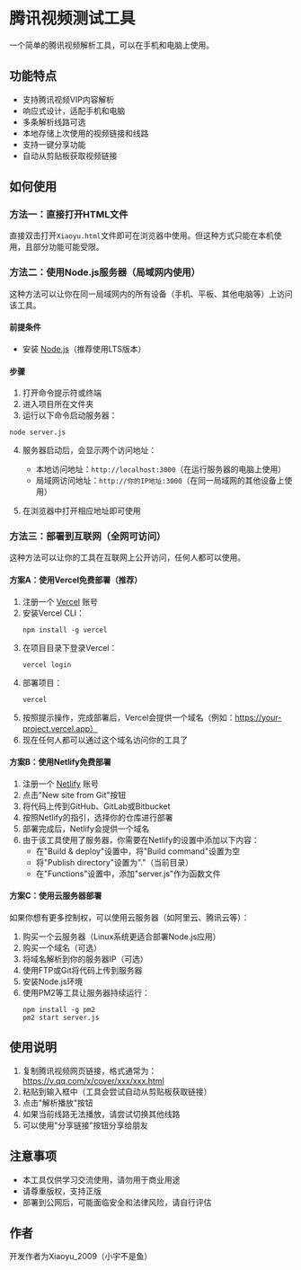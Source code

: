 # 腾讯视频测试工具

一个简单的腾讯视频解析工具，可以在手机和电脑上使用。

## 功能特点

- 支持腾讯视频VIP内容解析
- 响应式设计，适配手机和电脑
- 多条解析线路可选
- 本地存储上次使用的视频链接和线路
- 支持一键分享功能
- 自动从剪贴板获取视频链接

## 如何使用

### 方法一：直接打开HTML文件

直接双击打开`Xiaoyu.html`文件即可在浏览器中使用。但这种方式只能在本机使用，且部分功能可能受限。

### 方法二：使用Node.js服务器（局域网内使用）

这种方法可以让你在同一局域网内的所有设备（手机、平板、其他电脑等）上访问该工具。

#### 前提条件

- 安装 [Node.js](https://nodejs.org/)（推荐使用LTS版本）

#### 步骤

1. 打开命令提示符或终端
2. 进入项目所在文件夹
3. 运行以下命令启动服务器：

```
node server.js
```

4. 服务器启动后，会显示两个访问地址：
   - 本地访问地址：`http://localhost:3000`（在运行服务器的电脑上使用）
   - 局域网访问地址：`http://你的IP地址:3000`（在同一局域网的其他设备上使用）

5. 在浏览器中打开相应地址即可使用

### 方法三：部署到互联网（全网可访问）

这种方法可以让你的工具在互联网上公开访问，任何人都可以使用。

#### 方案A：使用Vercel免费部署（推荐）

1. 注册一个 [Vercel](https://vercel.com/) 账号
2. 安装Vercel CLI：
   ```
   npm install -g vercel
   ```
3. 在项目目录下登录Vercel：
   ```
   vercel login
   ```
4. 部署项目：
   ```
   vercel
   ```
5. 按照提示操作，完成部署后，Vercel会提供一个域名（例如：https://your-project.vercel.app）
6. 现在任何人都可以通过这个域名访问你的工具了

#### 方案B：使用Netlify免费部署

1. 注册一个 [Netlify](https://www.netlify.com/) 账号
2. 点击"New site from Git"按钮
3. 将代码上传到GitHub、GitLab或Bitbucket
4. 按照Netlify的指引，选择你的仓库进行部署
5. 部署完成后，Netlify会提供一个域名
6. 由于该工具使用了服务器，你需要在Netlify的设置中添加以下内容：
   - 在"Build & deploy"设置中，将"Build command"设置为空
   - 将"Publish directory"设置为"."（当前目录）
   - 在"Functions"设置中，添加"server.js"作为函数文件

#### 方案C：使用云服务器部署

如果你想有更多控制权，可以使用云服务器（如阿里云、腾讯云等）：

1. 购买一个云服务器（Linux系统更适合部署Node.js应用）
2. 购买一个域名（可选）
3. 将域名解析到你的服务器IP（可选）
4. 使用FTP或Git将代码上传到服务器
5. 安装Node.js环境
6. 使用PM2等工具让服务器持续运行：
   ```
   npm install -g pm2
   pm2 start server.js
   ```

## 使用说明

1. 复制腾讯视频网页链接，格式通常为：https://v.qq.com/x/cover/xxx/xxx.html
2. 粘贴到输入框中（工具会尝试自动从剪贴板获取链接）
3. 点击"解析播放"按钮
4. 如果当前线路无法播放，请尝试切换其他线路
5. 可以使用"分享链接"按钮分享给朋友

## 注意事项

- 本工具仅供学习交流使用，请勿用于商业用途
- 请尊重版权，支持正版
- 部署到公网后，可能面临安全和法律风险，请自行评估

## 作者

开发作者为Xiaoyu_2009（小宇不是鱼） 